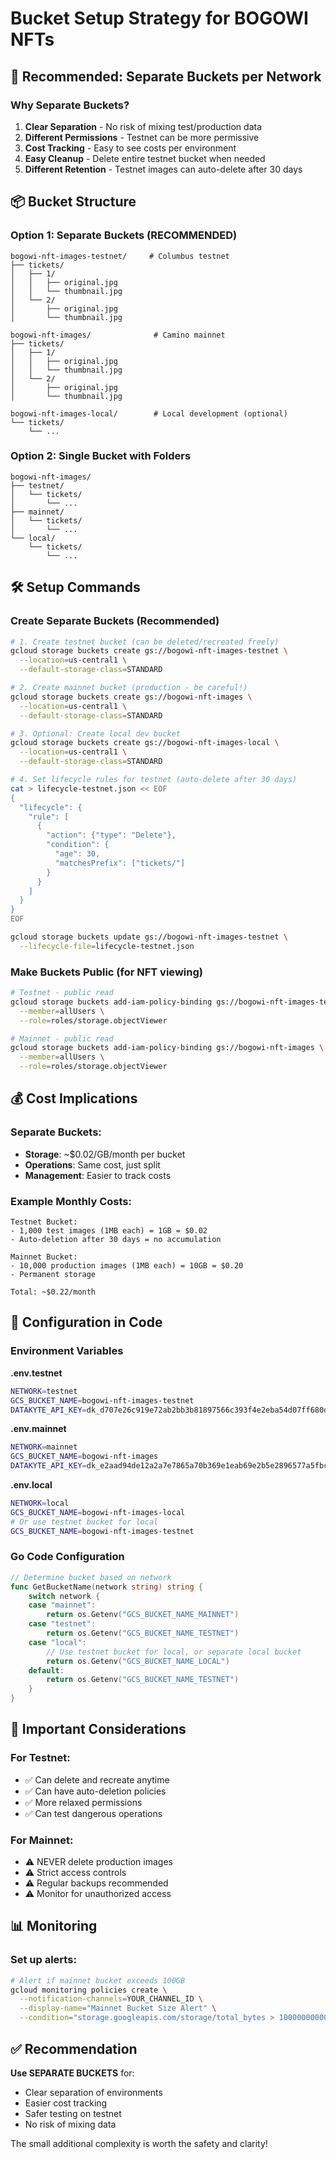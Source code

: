 # Bucket Setup Strategy for BOGOWI NFTs

## 🎯 Recommended: Separate Buckets per Network

### **Why Separate Buckets?**

1. **Clear Separation** - No risk of mixing test/production data
2. **Different Permissions** - Testnet can be more permissive
3. **Cost Tracking** - Easy to see costs per environment
4. **Easy Cleanup** - Delete entire testnet bucket when needed
5. **Different Retention** - Testnet images can auto-delete after 30 days

## 📦 Bucket Structure

### **Option 1: Separate Buckets (RECOMMENDED)**

```
bogowi-nft-images-testnet/     # Columbus testnet
├── tickets/
│   ├── 1/
│   │   ├── original.jpg
│   │   └── thumbnail.jpg
│   └── 2/
│       ├── original.jpg
│       └── thumbnail.jpg

bogowi-nft-images/              # Camino mainnet
├── tickets/
│   ├── 1/
│   │   ├── original.jpg
│   │   └── thumbnail.jpg
│   └── 2/
│       ├── original.jpg
│       └── thumbnail.jpg

bogowi-nft-images-local/        # Local development (optional)
└── tickets/
    └── ...
```

### **Option 2: Single Bucket with Folders**

```
bogowi-nft-images/
├── testnet/
│   └── tickets/
│       └── ...
├── mainnet/
│   └── tickets/
│       └── ...
└── local/
    └── tickets/
        └── ...
```

## 🛠️ Setup Commands

### Create Separate Buckets (Recommended)

```bash
# 1. Create testnet bucket (can be deleted/recreated freely)
gcloud storage buckets create gs://bogowi-nft-images-testnet \
  --location=us-central1 \
  --default-storage-class=STANDARD

# 2. Create mainnet bucket (production - be careful!)
gcloud storage buckets create gs://bogowi-nft-images \
  --location=us-central1 \
  --default-storage-class=STANDARD

# 3. Optional: Create local dev bucket
gcloud storage buckets create gs://bogowi-nft-images-local \
  --location=us-central1 \
  --default-storage-class=STANDARD

# 4. Set lifecycle rules for testnet (auto-delete after 30 days)
cat > lifecycle-testnet.json << EOF
{
  "lifecycle": {
    "rule": [
      {
        "action": {"type": "Delete"},
        "condition": {
          "age": 30,
          "matchesPrefix": ["tickets/"]
        }
      }
    ]
  }
}
EOF

gcloud storage buckets update gs://bogowi-nft-images-testnet \
  --lifecycle-file=lifecycle-testnet.json
```

### Make Buckets Public (for NFT viewing)

```bash
# Testnet - public read
gcloud storage buckets add-iam-policy-binding gs://bogowi-nft-images-testnet \
  --member=allUsers \
  --role=roles/storage.objectViewer

# Mainnet - public read
gcloud storage buckets add-iam-policy-binding gs://bogowi-nft-images \
  --member=allUsers \
  --role=roles/storage.objectViewer
```

## 💰 Cost Implications

### Separate Buckets:
- **Storage**: ~$0.02/GB/month per bucket
- **Operations**: Same cost, just split
- **Management**: Easier to track costs

### Example Monthly Costs:
```
Testnet Bucket:
- 1,000 test images (1MB each) = 1GB = $0.02
- Auto-deletion after 30 days = no accumulation

Mainnet Bucket:
- 10,000 production images (1MB each) = 10GB = $0.20
- Permanent storage

Total: ~$0.22/month
```

## 🔧 Configuration in Code

### Environment Variables

**.env.testnet**
```bash
NETWORK=testnet
GCS_BUCKET_NAME=bogowi-nft-images-testnet
DATAKYTE_API_KEY=dk_d707e26c919e72ab2bb3b81897566c393f4e2eba54d07ff680d765ee03d6cc5d
```

**.env.mainnet**
```bash
NETWORK=mainnet
GCS_BUCKET_NAME=bogowi-nft-images
DATAKYTE_API_KEY=dk_e2aad94de12a2a7e7865a70b369e1eab69e2b5e2896577a5fbcbbb50d709bd3d
```

**.env.local**
```bash
NETWORK=local
GCS_BUCKET_NAME=bogowi-nft-images-local
# Or use testnet bucket for local
GCS_BUCKET_NAME=bogowi-nft-images-testnet
```

### Go Code Configuration

```go
// Determine bucket based on network
func GetBucketName(network string) string {
    switch network {
    case "mainnet":
        return os.Getenv("GCS_BUCKET_NAME_MAINNET")
    case "testnet":
        return os.Getenv("GCS_BUCKET_NAME_TESTNET")
    case "local":
        // Use testnet bucket for local, or separate local bucket
        return os.Getenv("GCS_BUCKET_NAME_LOCAL")
    default:
        return os.Getenv("GCS_BUCKET_NAME_TESTNET")
    }
}
```

## 🚨 Important Considerations

### For Testnet:
- ✅ Can delete and recreate anytime
- ✅ Can have auto-deletion policies
- ✅ More relaxed permissions
- ✅ Can test dangerous operations

### For Mainnet:
- ⚠️ NEVER delete production images
- ⚠️ Strict access controls
- ⚠️ Regular backups recommended
- ⚠️ Monitor for unauthorized access

## 📊 Monitoring

### Set up alerts:
```bash
# Alert if mainnet bucket exceeds 100GB
gcloud monitoring policies create \
  --notification-channels=YOUR_CHANNEL_ID \
  --display-name="Mainnet Bucket Size Alert" \
  --condition="storage.googleapis.com/storage/total_bytes > 100000000000"
```

## ✅ Recommendation

**Use SEPARATE BUCKETS** for:
- Clear separation of environments
- Easier cost tracking
- Safer testing on testnet
- No risk of mixing data

The small additional complexity is worth the safety and clarity!